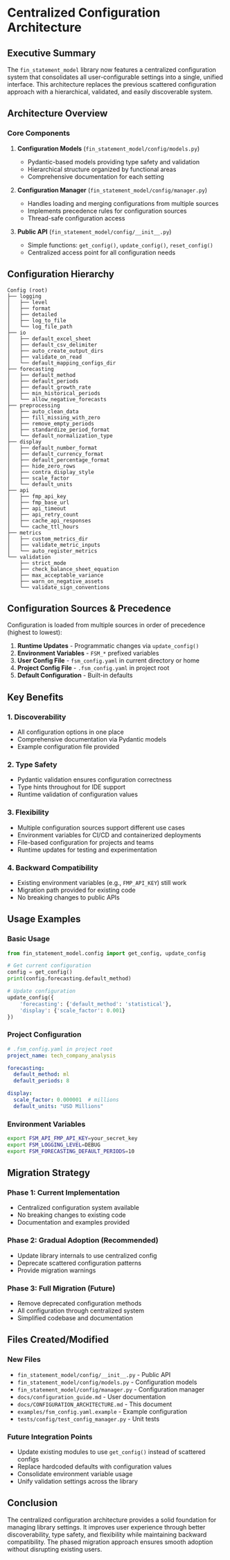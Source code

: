 # Centralized Configuration Architecture

## Executive Summary

The `fin_statement_model` library now features a centralized configuration system that consolidates all user-configurable settings into a single, unified interface. This architecture replaces the previous scattered configuration approach with a hierarchical, validated, and easily discoverable system.

## Architecture Overview

### Core Components

1. **Configuration Models** (`fin_statement_model/config/models.py`)
   - Pydantic-based models providing type safety and validation
   - Hierarchical structure organized by functional areas
   - Comprehensive documentation for each setting

2. **Configuration Manager** (`fin_statement_model/config/manager.py`)
   - Handles loading and merging configurations from multiple sources
   - Implements precedence rules for configuration sources
   - Thread-safe configuration access

3. **Public API** (`fin_statement_model/config/__init__.py`)
   - Simple functions: `get_config()`, `update_config()`, `reset_config()`
   - Centralized access point for all configuration needs

## Configuration Hierarchy

```
Config (root)
├── logging
│   ├── level
│   ├── format
│   ├── detailed
│   ├── log_to_file
│   └── log_file_path
├── io
│   ├── default_excel_sheet
│   ├── default_csv_delimiter
│   ├── auto_create_output_dirs
│   ├── validate_on_read
│   └── default_mapping_configs_dir
├── forecasting
│   ├── default_method
│   ├── default_periods
│   ├── default_growth_rate
│   ├── min_historical_periods
│   └── allow_negative_forecasts
├── preprocessing
│   ├── auto_clean_data
│   ├── fill_missing_with_zero
│   ├── remove_empty_periods
│   ├── standardize_period_format
│   └── default_normalization_type
├── display
│   ├── default_number_format
│   ├── default_currency_format
│   ├── default_percentage_format
│   ├── hide_zero_rows
│   ├── contra_display_style
│   ├── scale_factor
│   └── default_units
├── api
│   ├── fmp_api_key
│   ├── fmp_base_url
│   ├── api_timeout
│   ├── api_retry_count
│   ├── cache_api_responses
│   └── cache_ttl_hours
├── metrics
│   ├── custom_metrics_dir
│   ├── validate_metric_inputs
│   └── auto_register_metrics
└── validation
    ├── strict_mode
    ├── check_balance_sheet_equation
    ├── max_acceptable_variance
    ├── warn_on_negative_assets
    └── validate_sign_conventions
```

## Configuration Sources & Precedence

Configuration is loaded from multiple sources in order of precedence (highest to lowest):

1. **Runtime Updates** - Programmatic changes via `update_config()`
2. **Environment Variables** - `FSM_*` prefixed variables
3. **User Config File** - `fsm_config.yaml` in current directory or home
4. **Project Config File** - `.fsm_config.yaml` in project root
5. **Default Configuration** - Built-in defaults

## Key Benefits

### 1. **Discoverability**
- All configuration options in one place
- Comprehensive documentation via Pydantic models
- Example configuration file provided

### 2. **Type Safety**
- Pydantic validation ensures configuration correctness
- Type hints throughout for IDE support
- Runtime validation of configuration values

### 3. **Flexibility**
- Multiple configuration sources support different use cases
- Environment variables for CI/CD and containerized deployments
- File-based configuration for projects and teams
- Runtime updates for testing and experimentation

### 4. **Backward Compatibility**
- Existing environment variables (e.g., `FMP_API_KEY`) still work
- Migration path provided for existing code
- No breaking changes to public APIs

## Usage Examples

### Basic Usage
```python
from fin_statement_model.config import get_config, update_config

# Get current configuration
config = get_config()
print(config.forecasting.default_method)

# Update configuration
update_config({
    'forecasting': {'default_method': 'statistical'},
    'display': {'scale_factor': 0.001}
})
```

### Project Configuration
```yaml
# .fsm_config.yaml in project root
project_name: tech_company_analysis

forecasting:
  default_method: ml
  default_periods: 8

display:
  scale_factor: 0.000001  # millions
  default_units: "USD Millions"
```

### Environment Variables
```bash
export FSM_API_FMP_API_KEY=your_secret_key
export FSM_LOGGING_LEVEL=DEBUG
export FSM_FORECASTING_DEFAULT_PERIODS=10
```

## Migration Strategy

### Phase 1: Current Implementation
- Centralized configuration system available
- No breaking changes to existing code
- Documentation and examples provided

### Phase 2: Gradual Adoption (Recommended)
- Update library internals to use centralized config
- Deprecate scattered configuration patterns
- Provide migration warnings

### Phase 3: Full Migration (Future)
- Remove deprecated configuration methods
- All configuration through centralized system
- Simplified codebase and documentation

## Files Created/Modified

### New Files
- `fin_statement_model/config/__init__.py` - Public API
- `fin_statement_model/config/models.py` - Configuration models
- `fin_statement_model/config/manager.py` - Configuration manager
- `docs/configuration_guide.md` - User documentation
- `docs/CONFIGURATION_ARCHITECTURE.md` - This document
- `examples/fsm_config.yaml.example` - Example configuration
- `tests/config/test_config_manager.py` - Unit tests

### Future Integration Points
- Update existing modules to use `get_config()` instead of scattered configs
- Replace hardcoded defaults with configuration values
- Consolidate environment variable usage
- Unify validation settings across the library

## Conclusion

The centralized configuration architecture provides a solid foundation for managing library settings. It improves user experience through better discoverability, type safety, and flexibility while maintaining backward compatibility. The phased migration approach ensures smooth adoption without disrupting existing users. 